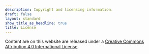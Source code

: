 ```yaml
---
description: Copyright and licensing information.
draft: false
layout: standard
show_title_as_headline: true
title: License
---
```


Content are on this website are released under a [Creative Commons Attribution 4.0 International License](http://creativecommons.org/licenses/by/4.0/).

<center>
<i class="fab fa-creative-commons fa-2x"></i><i class="fab fa-creative-commons-by fa-2x"></i>
</center>
